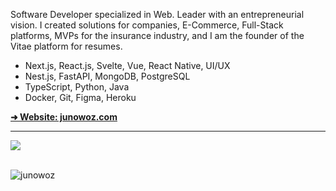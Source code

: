 Software Developer specialized in Web. Leader with an entrepreneurial vision. I created solutions for companies, E-Commerce, Full-Stack platforms, MVPs for the insurance industry, and I am the founder of the Vitae platform for resumes. 

- Next.js, React.js, Svelte, Vue, React Native, UI/UX
- Nest.js, FastAPI, MongoDB, PostgreSQL
- TypeScript, Python, Java
- Docker, Git, Figma, Heroku

<a alt="Website" href="https://junowoz.com">
  <strong>➜ Website: junowoz.com</strong>
</a>

<hr />

<div align="left">
  <img src="https://github-readme-stats.vercel.app/api/top-langs/?username=junowoz&theme=apprentice&layout=compact">
</div>

<br />

![junowoz](https://komarev.com/ghpvc/?username=junowoz&style=flat)

<!--
## Skills
<p align="center">
  <a href="https://skillicons.dev">
    <img src="https://skillicons.dev/icons?i=react,nextjs,ts,js,solidity,tailwind,css,html,nodejs,mysql,docker,git,figma,linux&theme=light" />
  </a>
</p>
-->
